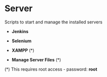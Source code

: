 # <i class="icon-lab"></i> Server

Scripts to start and manage the installed servers

* **Jenkins**
* **Selenium**
* **XAMPP** (*)

* **Manage Server Files** (*)

(*) This requires root access - password: **root**
